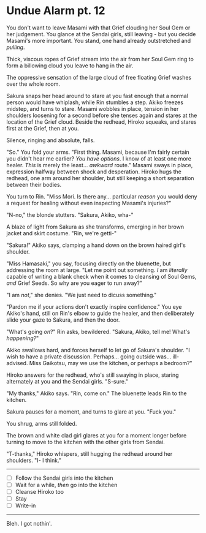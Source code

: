 # Undue Alarm pt. 12

You don't want to leave Masami with that Grief clouding her Soul Gem or her judgement. You glance at the Sendai girls, still leaving - but you decide Masami's more important. You stand, one hand already outstretched and *pulling*.

Thick, viscous ropes of Grief stream into the air from her Soul Gem ring to form a billowing cloud you leave to hang in the air.

The oppressive sensation of the large cloud of free floating Grief washes over the whole room.

Sakura snaps her head around to stare at you fast enough that a normal person would have whiplash, while Rin stumbles a step. Akiko freezes midstep, and turns to stare. Masami wobbles in place, tension in her shoulders loosening for a second before she tenses again and stares at the location of the Grief cloud. Beside the redhead, Hiroko squeaks, and stares first at the Grief, then at you.

Silence, ringing and absolute, falls.

"So." You fold your arms. "First thing. Masami, because I'm fairly certain you didn't hear me earlier? *You have options*. I know of at least one more healer. *This* is merely the least... *awkward* route." Masami sways in place, expression halfway between shock and desperation. Hiroko hugs the redhead, one arm around her shoulder, but still keeping a short separation between their bodies.

You turn to Rin. "Miss Mori. Is there any... particular *reason* you would deny a request for healing without even inspecting Masami's injuries?"

"N-no," the blonde stutters. "Sakura, Akiko, wha-"

A blaze of light from Sakura as she transforms, emerging in her brown jacket and skirt costume. "Rin, we're getti-"

"Sakura!" Akiko says, clamping a hand down on the brown haired girl's shoulder.

"Miss Hamasaki," you say, focusing directly on the bluenette, but addressing the room at large. "Let me point out something. *I* am *literally* capable of writing a blank check when it comes to cleansing of Soul Gems, *and* Grief Seeds. So why are you eager to run away?"

"I am *not*," she denies. "We just need to dicuss something."

"Pardon me if your actions don't exactly inspire confidence." You eye Akiko's hand, still on Rin's elbow to guide the healer, and then deliberately slide your gaze to Sakura, and then the door.

"What's going *on*?" Rin asks, bewildered. "Sakura, Akiko, tell me! What's *happening?*"

Akiko swallows hard, and forces herself to let go of Sakura's shoulder. "I wish to have a private discussion. Perhaps... going outside was... ill-advised. Miss Gaikotsu, may we use the kitchen, or perhaps a bedroom?"

Hiroko answers for the redhead, who's still swaying in place, staring alternately at you and the Sendai girls. "S-sure."

"My thanks," Akiko says. "Rin, come on." The bluenette leads Rin to the kitchen.

Sakura pauses for a moment, and turns to glare at you. "Fuck you."

You shrug, arms still folded.

The brown and white clad girl glares at you for a moment longer before turning to move to the kitchen with the other girls from Sendai.

"T-thanks," Hiroko whispers, still hugging the redhead around her shoulders. "I- I think."

---

- [ ] Follow the Sendai girls into the kitchen
- [ ] Wait for a while, *then* go into the kitchen
- [ ] Cleanse Hiroko too
- [ ] Stay
- [ ] Write-in

---

Bleh. I got nothin'.
